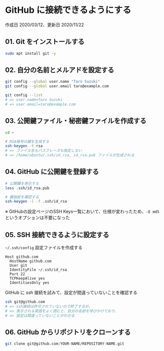 # GitHub に接続できるようにする

作成日 2020/03/12、更新日 2020/11/22

## 01. Git をインストールする

```bash
sudo apt install git -y
```

## 02. 自分の名前とメルアドを設定する

```bash
git config --global user.name "Taro Suzuki"
git config --global user.email taro@example.com

git config --list
# => user.name=Taro Suzuki
# => user.email=taro@example.com
```

## 03. 公開鍵ファイル・秘密鍵ファイルを作成する

```bash
cd ~

# RSA暗号の鍵を生成する
ssh-keygen -t rsa
# => ファイル名もパスフレーズも指定しない
# => /home/ubuntu/.ssh/id_rsa, id_rsa.pub ファイルが生成される
```

## 04. GitHub に公開鍵を登録する

```bash
# 公開鍵を表示する
less .ssh/id_rsa.pub

# 鍵指紋を確認する
ssh-keygen -l -f .ssh/id_rsa
```

※ GitHubの設定ページのSSH Keys一覧において、仕様が変わったため、`-E md5` というオプションは不要になった

## 05. SSH 接続できるように設定する

`~/.ssh/config` 設定ファイルを作成する

```text
Host github.com
  HostName github.com
  User git
  IdentityFile ~/.ssh/id_rsa
  Port 22
  TCPKeepAlive yes
  IdentitiesOnly yes
```

GitHub に ssh 接続を試みて、設定が間違っていないことを確認する

```bash
ssh git@github.com
# => ssh接続は許可されていないので終了するが、
# => 表示される英語をよく読むと、自分の名前を呼びかけており、
# => 設定は間違っていないことがわかる
```

## 06. GitHub からリポジトリをクローンする

```bash
git clone git@github.com:YOUR-NAME/REPOSITORY-NAME.git
```
